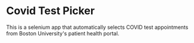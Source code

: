 # Covid Test Picker

This is a selenium app that automatically selects COVID test appointments from Boston University's patient health portal.  